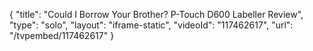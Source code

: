 {
    "title": "Could I Borrow Your Brother? P-Touch D600 Labeller Review",
    "type": "solo",
    "layout": "iframe-static",
    "videoId": "117462617",
    "url": "\/tvpembed\/117462617"
}
